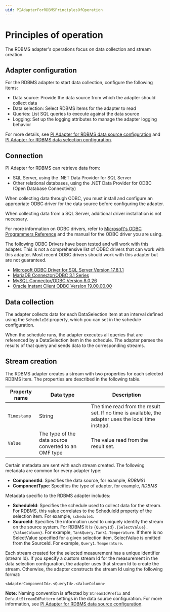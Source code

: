 ```yaml
---
uid: PIAdapterForRDBMSPrinciplesOfOperation
---
```


# Principles of operation

The RDBMS adapter's operations focus on data collection and stream creation.

## Adapter configuration

For the RDBMS adapter to start data collection, configure the following items:

- Data source: Provide the data source from which the adapter should collect data
- Data selection: Select RDBMS items for the adapter to read
- Queries: List SQL queries to execute against the data source
- Logging: Set up the logging attributes to manage the adapter logging behavior

For more details, see [PI Adapter for RDBMS data source configuration](xref:PIAdapterForRDBMSDataSourceConfiguration) and [PI Adapter for RDBMS data selection configuration](xref:PIAdapterForRDBMSDataSelectionConfiguration).

## Connection

PI Adapter for RDBMS can retrieve data from:

* SQL Server, using the .NET Data Provider for SQL Server
* Other relational databases, using the .NET Data Provider for ODBC (Open Database Connectivity)

When collecting data through ODBC, you must install and configure an appropriate ODBC driver for the data source before configuring the adapter. 

When collecting data from a SQL Server, additional driver installation is not necessary.

For more information on ODBC drivers, refer to [Microsoft's ODBC Programmers Reference](https://docs.microsoft.com/en-us/sql/odbc/reference/odbc-programmer-s-reference?view=sql-server-ver15) and the manual for the ODBC driver you are using.

The following ODBC Drivers have been tested and will work with this adapter. This is not a comprehensive list of ODBC drivers that can work with this adapter. Most recent ODBC drivers should work with this adapter but are not guaranteed. 

- [Microsoft ODBC Driver for SQL Server Version 17.8.1.1](https://docs.microsoft.com/en-us/sql/connect/odbc/microsoft-odbc-driver-for-sql-server?view=sql-server-ver15)
- [MariaDB Connector/ODBC 3.1 Series](https://downloads.mariadb.org/connector-odbc/)
- [MySQL Connector/ODBC Version 8.0.26](https://dev.mysql.com/downloads/connector/odbc/)
- [Oracle Instant Client ODBC Version 19.00.00.00](https://www.oracle.com/database/technologies/releasenote-odbc-ic.html)

## Data collection

The adapter collects data for each DataSelection item at an interval defined using the `ScheduleId` property, which you can set in the schedule configuration. 

When the schedule runs, the adapter executes all queries that are referenced by a DataSelection item in the schedule. The adapter parses the results of that query and sends data to the corresponding streams.

## Stream creation

The RDBMS adapter creates a stream with two properties for each selected RDBMS item. The properties are described in the following table.

| Property name | Data type | Description |
|---------------|-----------|-------------|
| `Timestamp`   | String    | The time read from the result set. If no time is available, the adapter uses the local time instead. |
| `Value`       | The type of the data source converted to an OMF type | The value read from the result set. |

Certain metadata are sent with each stream created. The following metadata are common for every adapter type:

- **ComponentId**: Specifies the data source, for example, _RDBMS1_
- **ComponentType**: Specifies the type of adapter, for example, _RDBMS_

Metadata specific to the RDBMS adapter includes:

- **ScheduleId**: Specifies the schedule used to collect data for the stream. For RDBMS, this value correlates to the ScheduleId property of the selection item. For example, `schedule1`.
- **SourceId**: Specifies the information used to uniquely identify the stream on the source system. For RDBMS it is `{QueryId}.{SelectValue}.{ValueColumn}`. For example, `TankQuery.Tank1.Temperature`. If there is no SelectValue specified for a given selection item, SelectValue is omitted from the SourceId. For example, `Query1.Temperature`.

Each stream created for the selected measurement has a unique identifier (stream Id). If you specify a custom stream Id for the measurement in the data selection configuration, the adapter uses that stream Id to create the stream. Otherwise, the adapter constructs the stream Id using the following format:

```code
<AdapterComponentId>.<QueryId>.<ValueColumn>
```

**Note:** Naming convention is affected by `StreamIdPrefix` and `DefaultStreamIdPattern` settings in the data source configuration. For more information, see [PI Adapter for RDBMS data source configuration](xref:PIAdapterForRDBMSDataSourceConfiguration).
